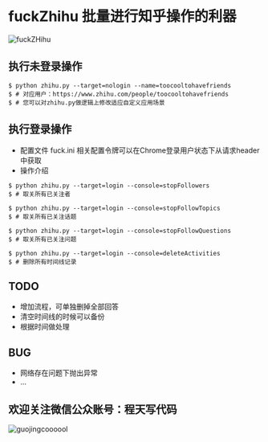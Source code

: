 #  fuckZhihu 批量进行知乎操作的利器
![fuckZHihu](https://github.com/Chengyumeng/fuckZhihu/blob/master/logo.jpeg)

## 执行未登录操作
```console
$ python zhihu.py --target=nologin --name=toocooltohavefriends
$ # 对应用户：https://www.zhihu.com/people/toocooltohavefriends
$ # 您可以对zhihu.py做逻辑上修改适应自定义应用场景
```

## 执行登录操作
- 配置文件 fuck.ini 相关配置令牌可以在Chrome登录用户状态下从请求header中获取
- 操作介绍

```console
$ python zhihu.py --target=login --console=stopFollowers
$ # 取关所有已关注者
```

```console
$ python zhihu.py --target=login --console=stopFollowTopics
$ # 取关所有已关注话题
```

```console
$ python zhihu.py --target=login --console=stopFollowQuestions
$ # 取关所有已关注问题
```

```console
$ python zhihu.py --target=login --console=deleteActivities
$ # 删除所有时间线记录
```

## TODO
- 增加流程，可单独删掉全部回答
- 清空时间线的时候可以备份
- 根据时间做处理

## BUG
- 网络存在问题下抛出异常
- ...

## 欢迎关注微信公众账号：程天写代码
![guojingcoooool](https://github.com/Chengyumeng/spider163/blob/master/wechat.jpeg)



